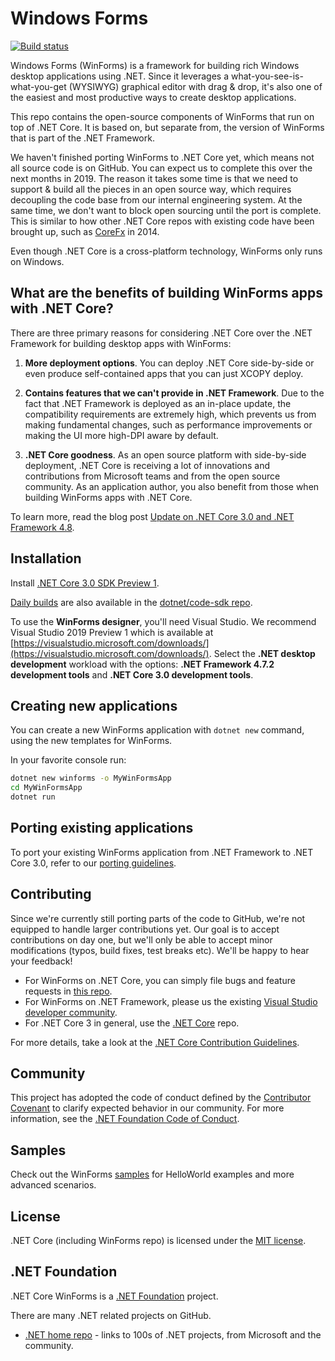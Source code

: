 # Windows Forms
 [![Build status](https://dnceng.visualstudio.com/7ea9116e-9fac-403d-b258-b31fcf1bb293/_apis/build/status/199?branchName=master)](https://dnceng.visualstudio.com/internal/_build/latest?definitionId=199&branch=master)

Windows Forms (WinForms) is a framework for building rich Windows desktop
applications using .NET. Since it leverages a what-you-see-is-what-you-get
(WYSIWYG) graphical editor with drag & drop, it's also one of the easiest and
most productive ways to create desktop applications.

This repo contains the open-source components of WinForms that run on top of
.NET Core. It is based on, but separate from, the version of WinForms that is
part of the .NET Framework.

We haven't finished porting WinForms to .NET Core yet, which means not all
source code is on GitHub. You can expect us to complete this over the next
months in 2019. The reason it takes some time is that we need to support & build all the
pieces in an open source way, which requires decoupling the code base from our
internal engineering system. At the same time, we don't want to block open
sourcing until the port is complete. This is similar to how other .NET
Core repos with existing code have been brought up, such as
[CoreFx](https://github.com/dotnet/corefx) in 2014.

Even though .NET Core is a cross-platform technology, WinForms only runs on
Windows.

## What are the benefits of building WinForms apps with .NET Core?

There are three primary reasons for considering .NET Core over the .NET
Framework for building desktop apps with WinForms:

1. **More deployment options**. You can deploy .NET Core side-by-side or even
   produce self-contained apps that you can just XCOPY deploy.

2. **Contains features that we can't provide in .NET Framework**. Due to the
   fact that .NET Framework is deployed as an in-place update, the
   compatibility requirements are extremely high, which prevents us from making fundamental
   changes, such as performance improvements or making the UI more high-DPI
   aware by default.

3. **.NET Core goodness**. As an open source platform with side-by-side deployment, 
   .NET Core is receiving a lot of innovations and contributions from Microsoft teams and 
   from the open source community. As an application author, you also benefit from those 
   when building WinForms apps with .NET Core.

To learn more, read the blog post [Update on .NET Core 3.0 and .NET Framework 4.8][update-post].

## Installation

Install [.NET Core 3.0 SDK Preview 1](https://www.microsoft.com/net/download).

[Daily builds](https://aka.ms/netcore3sdk) are also available in the
[dotnet/code-sdk repo](https://github.com/dotnet/core-sdk).

To use the **WinForms designer**, you'll need Visual Studio. We recommend Visual Studio 2019 Preview 1 which is available at [https://visualstudio.microsoft.com/downloads/](https://visualstudio.microsoft.com/downloads/).
Select the **.NET desktop development** workload with the options: **.NET Framework 4.7.2 development tools** and **.NET Core 3.0 development tools**.

## Creating new applications

You can create a new WinForms application with `dotnet new` command, using the
new templates for WinForms.

In your favorite console run:
```cmd
dotnet new winforms -o MyWinFormsApp
cd MyWinFormsApp
dotnet run
```

## Porting existing applications

To port your existing WinForms application from .NET Framework to .NET Core 3.0, refer to our [porting guidelines](https://github.com/dotnet/winforms/blob/master/porting-guidelines.md).

## Contributing

Since we're currently still porting parts of the code to GitHub, we're not
equipped to handle larger contributions yet. Our goal is to accept contributions
on day one, but we'll only be able to accept minor modifications (typos, build
fixes, test breaks etc). We'll be happy to hear your feedback!

* For WinForms on .NET Core, you can simply file bugs and feature requests in
  [this repo](https://github.com/dotnet/winforms/issues/new).
* For WinForms on .NET Framework, please us the existing [Visual Studio
  developer community](https://developercommunity.visualstudio.com/spaces/61/index.html).
* For .NET Core 3 in general, use the [.NET Core](https://github.com/dotnet/core/issues/) repo.

For more details, take a look at the [.NET Core Contribution
Guidelines](https://github.com/dotnet/coreclr/blob/master/Documentation/project-docs/contributing.md).

## Community

This project has adopted the code of conduct defined by the [Contributor Covenant](https://contributor-covenant.org/) 
to clarify expected behavior in our community.
For more information, see the [.NET Foundation Code of Conduct](https://dotnetfoundation.org/code-of-conduct).

## Samples

Check out the WinForms
[samples](https://github.com/dotnet/samples/tree/master/windowsforms) for 
HelloWorld examples and more advanced scenarios.

## License

.NET Core (including WinForms repo) is licensed under the [MIT license](LICENSE.TXT).

## .NET Foundation

.NET Core WinForms is a [.NET Foundation](https://www.dotnetfoundation.org/projects) project.

There are many .NET related projects on GitHub.

- [.NET home repo](https://github.com/Microsoft/dotnet) - links to 100s of .NET
  projects, from Microsoft and the community.

[update-post]: https://blogs.msdn.microsoft.com/dotnet/2018/10/04/update-on-net-core-3-0-and-net-framework-4-8/
